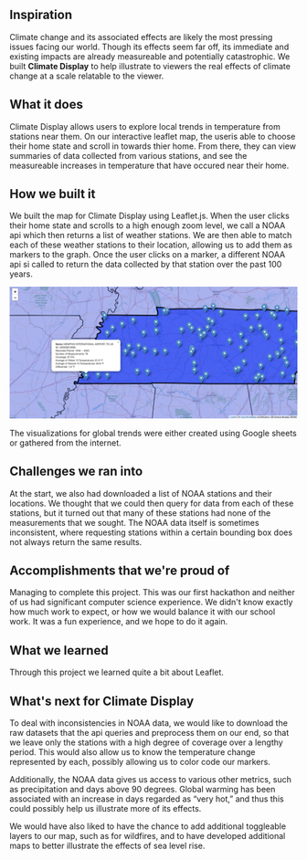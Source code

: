 ## Inspiration

Climate change and its associated effects are likely the most pressing issues facing our world. Though its effects seem far off, its immediate and existing impacts are already measureable and potentially catastrophic. We built **Climate Display** to help illustrate to viewers the real effects of climate change at a scale relatable to the viewer.

## What it does

Climate Display allows users to explore local trends in temperature from stations near them. On our interactive leaflet map, the useris able to choose their home state and scroll in towards thier home. From there, they can view summaries of data collected from various stations, and see the measureable increases in temperature that have occured near their home.

## How we built it

We built the map for Climate Display using Leaflet.js. When the user clicks their home state and scrolls to a high enough zoom level, we call a NOAA api which then returns a list of weather stations. We are then able to match each of these weather stations to their location, allowing us to add them as markers to the graph. Once the user clicks on a marker, a different NOAA api si called to return the data collected by that station over the past 100 years.

![Example](assets/images/example.png)

The visualizations for global trends were either created using Google sheets or gathered from the internet.

## Challenges we ran into

At the start, we also had downloaded a list of NOAA stations and their locations. We thought that we could then query for data from each of these stations, but it turned out that many of these stations had none of the measurements that we sought. The NOAA data itself is sometimes inconsistent, where requesting stations within a certain bounding box does not always return the same results.

## Accomplishments that we're proud of

Managing to complete this project. This was our first hackathon and neither of us had significant computer science experience. We didn't know exactly how much work to expect, or how we would balance it with our school work. It was a fun experience, and we hope to do it again.

## What we learned

Through this project we learned quite a bit about Leaflet.

## What's next for Climate Display

To deal with inconsistencies in NOAA data, we would like to download the raw datasets that the api queries and preprocess them on our end, so that we leave only the stations with a high degree of coverage over a lengthy period. This would also allow us to know the temperature change represented by each, possibly allowing us to color code our markers.

Additionally, the NOAA data gives us access to various other metrics, such as precipitation and days above 90 degrees. Global warming has been associated with an increase in days regarded as “very hot,” and thus this could possibly help us illustrate more of its effects.

We would have also liked to have the chance to add additional toggleable layers to our map, such as for wildfires, and to have developed additional maps to better illustrate the effects of sea level rise.
